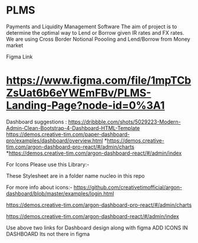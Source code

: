 # PLMS
Payments and Liquidity Management Software
The aim of project is to determine the optimal way to Lend or Borrow given IR rates and FX rates.
 We are using Cross Border Notional Poooling and Lend/Borrow from Money market



Figma Link

https://www.figma.com/file/1mpTCbZsUat6b6eYWEmFBv/PLMS-Landing-Page?node-id=0%3A1
=======
Dashboard suggestions :
https://dribbble.com/shots/5029223-Modern-Admin-Clean-Bootstrap-4-Dashboard-HTML-Template
https://demos.creative-tim.com/paper-dashboard-pro/examples/dashboard/overview.html
*https://demos.creative-tim.com/argon-dashboard-pro-react/#/admin/charts
*https://demos.creative-tim.com/argon-dashboard-react/#/admin/index



For Icons Please use this Library:-

<link href="../assets/js/plugins/nucleo/css/nucleo.css" rel="stylesheet"/>

These Stylesheet are in a folder name nucleo in this repo


For more info about icons:- https://github.com/creativetimofficial/argon-dashboard/blob/master/examples/login.html



https://demos.creative-tim.com/argon-dashboard-pro-react/#/admin/charts

https://demos.creative-tim.com/argon-dashboard-react/#/admin/index


Use above two links for Dashboard design along with figma  ADD ICONS IN DASHBOARD Its not there in figma